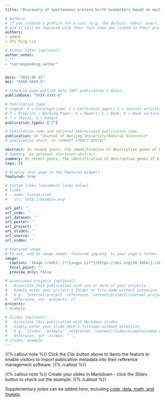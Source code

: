 ```yaml
---
title: "Discovery of spontaneous preterm birth biomarkers based on machine learning"

# Authors
# If you created a profile for a user (e.g. the default `admin` user), write the username (folder name) here 
# and it will be replaced with their full name and linked to their profile.
authors:
- admin
- Zhi-Ping Liu

# Author notes (optional)
author_notes:
- ""
- "Corresponding author"


date: "2021-05-22"
doi: "XXXX-XXXX-X"

# Schedule page publish date (NOT publication's date).
publishDate: "XXXX-XXXX-X"

# Publication type.
# Legend: 0 = Uncategorized; 1 = Conference paper; 2 = Journal article;
# 3 = Preprint / Working Paper; 4 = Report; 5 = Book; 6 = Book section;
# 7 = Thesis; 8 = Patent
publication_types: ["2"]

# Publication name and optional abbreviated publication name.
publication: In *Journal of Nanjing University(Natural Sciences)*
# publication_short: In *COMPUT STRUCT BIOTEC*

abstract: In recent years, the identification of descriptive genes of biomarkers based on gene expression microarray data has attracted much attention in the field of bioinformatics. The successful identification of spontaneous preterm birth (SPTB) biomarkers is conducive to reducing the risk of preterm birth in pregnant women and has important research value. In this paper, we propose a method for identifying biomarkers of SPTB from publically available gene expression data. First, it downloads SPTB gene expression data from public databases, uses SVM-RFE for gene feature selection, and compares it with other machine learning and feature selection methods, namely AB-RFE, NN-RFE, RF-RFE and KNN-RFE. With the help of accuracy (Acc), precision (Pre), sensitivity (Sn), specificity (Sp), F-measure and AUC value, the classification performances are evaluated. Then, the top-ranked genes of SVM-RFE are intersected with the top-ranked genes of the other four methods as the identified SPTB biomarkers, which are sequentially justified by cluster analysis, correlation analysis and functional enrichment analysis. Finally, an SVM classifier is constructed to verify the identified biomarkers on an independent dataset. The results show that machine learning methods are effective for SPTB biomarkers discovery. This method can realize the possibility of SPTB non-invasively before women’s pregnancy, reduce the dependence on artificial identification, and reduce the risk of premature delivery of pregnant women.
# Summary. An optional shortened abstract.
summary: In recent years, the identification of descriptive genes of biomarkers based on gene expression microarray data has attracted much attention in the field of bioinformatics.
tags: []

# Display this page in the Featured widget?
featured: true

# Custom links (uncomment lines below)
# links:
# - name: Custom Link
#   url: http://example.org

url_pdf: ''
url_code: ''
url_dataset: ''
url_poster: ''
url_project: ''
url_slides: ''
url_source: ''
url_video: ''

# Featured image
# To use, add an image named `featured.jpg/png` to your page's folder. 
image:
  caption: 'Image credit: [**Lingyu Li**](https://doi.org/10.1016/j.csbj.2020.10.028)'
  focal_point: ""
  preview_only: false

# Associated Projects (optional).
#   Associate this publication with one or more of your projects.
#   Simply enter your project's folder or file name without extension.
#   E.g. `internal-project` references `content/project/internal-project/index.md`.
#   Otherwise, set `projects: []`.
projects:
- example

# Slides (optional).
#   Associate this publication with Markdown slides.
#   Simply enter your slide deck's filename without extension.
#   E.g. `slides: "example"` references `content/slides/example/index.md`.
#   Otherwise, set `slides: ""`.
# slides: example
---
```


{{% callout note %}}
Click the *Cite* button above to demo the feature to enable visitors to import publication metadata into their reference management software.
{{% /callout %}}

{{% callout note %}}
Create your slides in Markdown - click the *Slides* button to check out the example.
{{% /callout %}}

Supplementary notes can be added here, including [code, data, math, and images](https://github.com/zpliulab/LogReg).
